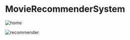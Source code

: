 # MovieRecommenderSystem

![home](https://user-images.githubusercontent.com/24978269/121819219-8ac00c00-cc94-11eb-8390-32713526d3ca.PNG)

![recommender](https://user-images.githubusercontent.com/24978269/121819216-872c8500-cc94-11eb-851e-c2cd93c621b1.PNG)

